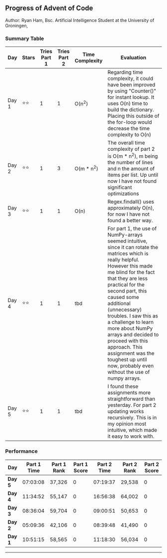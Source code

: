 ## Progress of Advent of Code

Author: Ryan Ham, Bsc. Artificial Intelligence Student at the University of Groningen,

### Summary Table

| Day   | Stars | Tries Part 1 | Tries Part 2 | Time Complexity       | Evaluation                                                                                                                                                                                                                                                                                                                                                                                                                                                        |
| ----- | ----- | ------------ | ------------ | --------------------- | ----------------------------------------------------------------------------------------------------------------------------------------------------------------------------------------------------------------------------------------------------------------------------------------------------------------------------------------------------------------------------------------------------------------------------------------------------------------- |
| Day 1 | ⭐⭐  | 1            | 1            | O(n<sup>2</sup>)      | Regarding time complexity, it could have been improved by using "Counter()" for instant lookup. It uses O(n) time to build the dictionary. Placing this outside of the for-loop would decrease the time complexity to O(n)                                                                                                                                                                                                                                        |
| Day 2 | ⭐⭐  | 1            | 3            | O(m \* n<sup>2</sup>) | The overall time complexity of part 2 is O(m \* n<sup>2</sup>), m being the number of lines and n the amount of items per list. Up until now I have not found significant optimizations                                                                                                                                                                                                                                                                           |
| Day 3 | ⭐⭐  | 1            | 1            | O(n)                  | Regex.findall() uses approximately O(n), for now I have not found a better way.                                                                                                                                                                                                                                                                                                                                                                                   |
| Day 4 | ⭐⭐  | 1            | 1            | tbd                   | For part 1, the use of NumPy-arrays seemed intuitive, since it can rotate the matrices which is really helpful. However this made me blind for the fact that they are less practical for the second part, this caused some additional (unnecessary) troubles. I saw this as a challenge to learn more about NumPy arrays and decided to proceed with this approach. This assignment was the toughest up until now, probably even without the use of numpy arrays. |
| Day 5 | ⭐⭐  | 1            | 1            | tbd                   | I found these assignments more straightforward than yesterday. For part 2 updating works recursively. This is in my opinion most intuitive, which made it easy to work with.                                                                                                                                                                                                                                                                                      |

### Performance

| **Day**   | **Part 1 Time** | **Part 1 Rank** | **Part 1 Score** | **Part 2 Time** | **Part 2 Rank** | **Part 2 Score** |
| --------- | --------------- | --------------- | ---------------- | --------------- | --------------- | ---------------- |
| **Day 5** | 07:03:08        | 37,326          | 0                | 07:19:37        | 29,538          | 0                |
| **Day 4** | 11:34:52        | 55,147          | 0                | 16:56:38        | 64,002          | 0                |
| **Day 3** | 08:36:04        | 59,704          | 0                | 09:00:51        | 50,653          | 0                |
| **Day 2** | 05:09:36        | 42,106          | 0                | 08:39:48        | 41,490          | 0                |
| **Day 1** | 10:51:15        | 58,565          | 0                | 11:18:30        | 56,034          | 0                |

---

